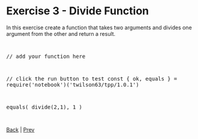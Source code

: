 # Exercise 3 - Divide Function

In this exercise create a function that takes two arguments and divides one argument from the other and return a result.

<div class="tonic">
<pre>

// add your function here


// click the run button to test
const { ok, equals } = require('notebook')('twilson63/tpp/1.0.1')

equals(
  divide(2,1),
  1
)

</pre>
</div>

[Back](/4-magic-eight-ball/functions) | [Prev](e2)
